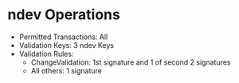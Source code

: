 # ndev Operations

- Permitted Transactions: All
- Validation Keys: 3 ndev Keys
- Validation Rules:
    - ChangeValidation: 1st signature and 1 of second 2 signatures
    - All others: 1 signature
